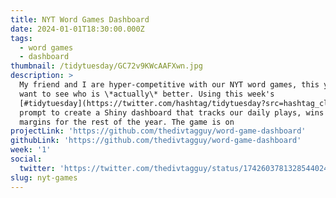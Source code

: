 ```yaml
---
title: NYT Word Games Dashboard
date: 2024-01-01T18:30:00.000Z
tags:
  - word games
  - dashboard
thumbnail: /tidytuesday/GC72v9KWcAAFXwn.jpg
description: >
  My friend and I are hyper-competitive with our NYT word games, this year we
  want to see who is \*actually\* better. Using this week's
  [#tidytuesday](https://twitter.com/hashtag/tidytuesday?src=hashtag_click)
  prompt to create a Shiny dashboard that tracks our daily plays, wins and win
  margins for the rest of the year. The game is on
projectLink: 'https://github.com/thedivtagguy/word-game-dashboard'
githubLink: 'https://github.com/thedivtagguy/word-game-dashboard'
week: '1'
social:
  twitter: 'https://twitter.com/thedivtagguy/status/1742603781328544024'
slug: nyt-games
---
```


